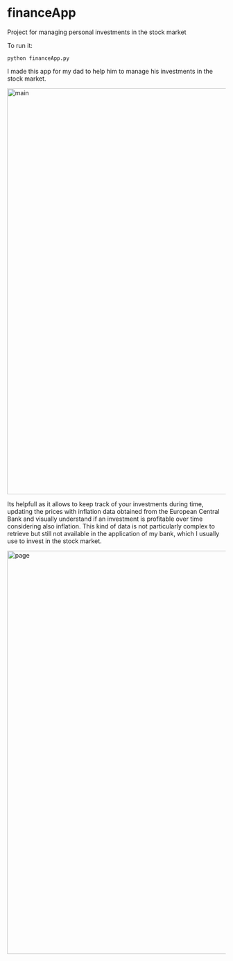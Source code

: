 # financeApp
Project for managing personal investments in the stock market

To run it:

`python financeApp.py`


I made this app for my dad to help him to manage his investments in the stock market.

<img width="1714" height="934" alt="main" src="https://github.com/user-attachments/assets/c61d5e75-944d-4bc6-97cf-2e5d0a4d1d92" />

Its helpfull as it allows to keep track of your investments during time, updating the prices with inflation data obtained from the European Central Bank and visually understand if an investment is profitable over time considering also inflation. This kind of data is not particularly complex to retrieve but still not available in the application of my bank, which I usually use to invest in the stock market.

<img width="1707" height="928" alt="page" src="https://github.com/user-attachments/assets/6b443778-d6f8-4b7c-89de-bd46e8193fb4" />

